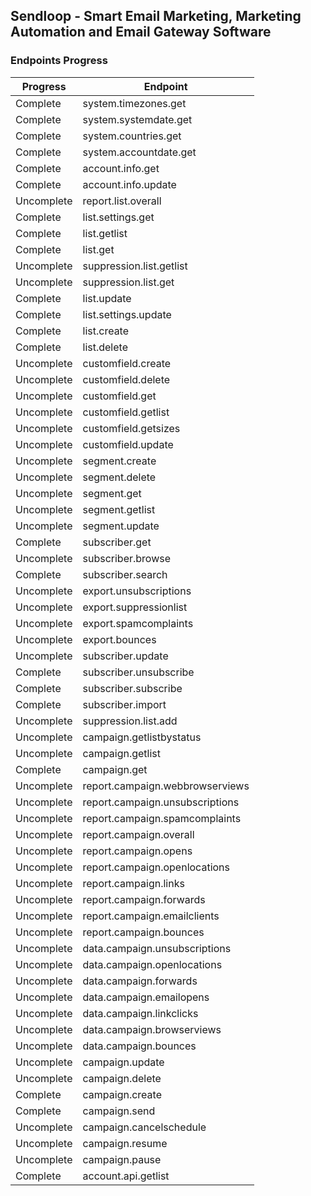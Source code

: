## Sendloop - Smart Email Marketing, Marketing Automation and Email Gateway Software

### Endpoints Progress

| Progress | Endpoint |
| ------ | ------ |
| Complete | system.timezones.get |
| Complete | system.systemdate.get |
| Complete | system.countries.get |
| Complete | system.accountdate.get |
| Complete | account.info.get |
| Complete | account.info.update |
| Uncomplete | report.list.overall |
| Complete | list.settings.get |
| Complete | list.getlist |
| Complete | list.get |
| Uncomplete | suppression.list.getlist |
| Uncomplete | suppression.list.get |
| Complete | list.update |
| Complete | list.settings.update |
| Complete | list.create |
| Complete | list.delete |
| Uncomplete | customfield.create |
| Uncomplete | customfield.delete |
| Uncomplete | customfield.get |
| Uncomplete | customfield.getlist |
| Uncomplete | customfield.getsizes |
| Uncomplete | customfield.update |
| Uncomplete | segment.create |
| Uncomplete | segment.delete |
| Uncomplete | segment.get |
| Uncomplete | segment.getlist |
| Uncomplete | segment.update |
| Complete | subscriber.get |
| Uncomplete | subscriber.browse |
| Complete | subscriber.search |
| Uncomplete | export.unsubscriptions |
| Uncomplete | export.suppressionlist |
| Uncomplete | export.spamcomplaints |
| Uncomplete | export.bounces |
| Uncomplete | subscriber.update |
| Complete | subscriber.unsubscribe |
| Complete | subscriber.subscribe |
| Complete | subscriber.import |
| Uncomplete | suppression.list.add |
| Uncomplete | campaign.getlistbystatus |
| Uncomplete | campaign.getlist |
| Complete | campaign.get |
| Uncomplete | report.campaign.webbrowserviews |
| Uncomplete | report.campaign.unsubscriptions |
| Uncomplete | report.campaign.spamcomplaints |
| Uncomplete | report.campaign.overall |
| Uncomplete | report.campaign.opens |
| Uncomplete | report.campaign.openlocations |
| Uncomplete | report.campaign.links |
| Uncomplete | report.campaign.forwards |
| Uncomplete | report.campaign.emailclients |
| Uncomplete | report.campaign.bounces |
| Uncomplete | data.campaign.unsubscriptions |
| Uncomplete | data.campaign.openlocations |
| Uncomplete | data.campaign.forwards |
| Uncomplete | data.campaign.emailopens |
| Uncomplete | data.campaign.linkclicks |
| Uncomplete | data.campaign.browserviews |
| Uncomplete | data.campaign.bounces |
| Uncomplete | campaign.update |
| Uncomplete | campaign.delete |
| Complete | campaign.create |
| Complete | campaign.send |
| Uncomplete | campaign.cancelschedule |
| Uncomplete | campaign.resume |
| Uncomplete | campaign.pause |
| Complete | account.api.getlist |
